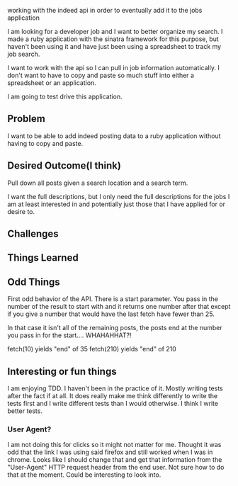 working with the indeed api in order to eventually add it to the jobs application

I am looking for a developer job and I want to better organize my search.  I made a ruby application with the sinatra framework for this purpose, but haven't been using
it and have just been using a spreadsheet to track my job search.

I want to work with the api so I can pull in job information automatically.  I
don't want to have to copy and paste so much stuff into either a spreadsheet
or an application.  

I am going to test drive this application.

## Problem
I want to be able to add indeed posting data to a ruby application without having to copy and paste.

## Desired Outcome(I think)
Pull down all posts given a search location and a search term.

I want the full descriptions, but I only need the full descriptions for the jobs I am at least interested in and potentially just those that I have applied for or desire to.  

## Challenges

## Things Learned

## Odd Things
First odd behavior of the API.  There is a start parameter.  You pass in the number of the result to start with and it returns one number after that except if you give a number that would have the last fetch have fewer than 25.  

In that case it isn't all of the remaining posts, the posts end at the number you pass in for the start.... WHAHAHHAT?!

fetch(10) yields "end" of 35
fetch(210) yields "end" of 210



## Interesting or fun things
I am enjoying TDD.  I haven't been in the practice of it.  Mostly writing tests after the fact if at all.  It does really make me think differently to write the tests first and I write different tests than I would otherwise.  I think I write better tests.

### User Agent?
I am not doing this for clicks so it might not matter for me.  Thought it was odd that the link I was using said firefox and still worked when I was in chrome.  Looks like I should change that and get that information from the "User-Agent" HTTP request header from the end user.  Not sure how to do that at the moment.  Could be interesting to look into.
